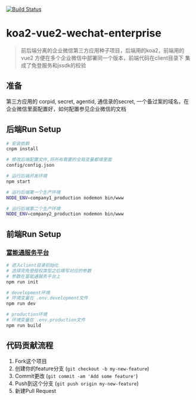 [![Build Status](https://travis-ci.org/yaonie084/koa2-vue2-wechat-enterprise.svg?branch=master)](https://travis-ci.org/yaonie084/koa2-vue2-wechat-enterprise)

# koa2-vue2-wechat-enterprise

> 前后端分离的企业微信第三方应用种子项目，后端用的koa2，前端用的vue2
> 方便在多个企业微信中部署同一个版本，前端代码在client目录下
> 集成了免登服务和jssdk的校验

## 准备
第三方应用的 corpid, secret, agentid, 通信录的secret, 一个备过案的域名，在企业微信里面配置好，如何配置参见企业微信的文档

## 后端Run Setup

``` bash
# 安装依赖
cnpm install

# 修改后端配置文件,将所有需要的全局变量都填里面
config/config.json

# 运行后端开发环境
npm start

# 运行后端第一个生产环境
NODE_ENV=company1_production nodemon bin/www

# 运行后端第二个生产环境
NODE_ENV=company2_production nodemon bin/www
```


## 前端Run Setup

### [富能通服务平台](http://service.funenc.com/)

``` bash
# 进入client目录初始化
# 选择完免登授权类型之后填写对应的参数
# 参数在富能通服务平台上
npm run init

# development环境
# 环境变量在 .env.development文件
npm run dev

# production环境
# 环境变量在 .env.production文件
npm run build
```


## 代码贡献流程

1. Fork这个项目
2. 创建你的feature分支 (`git checkout -b my-new-feature`)
3. Commit更改 (`git commit -am 'Add some feature'`)
4. Push到这个分支 (`git push origin my-new-feature`)
5. 新建Pull Request